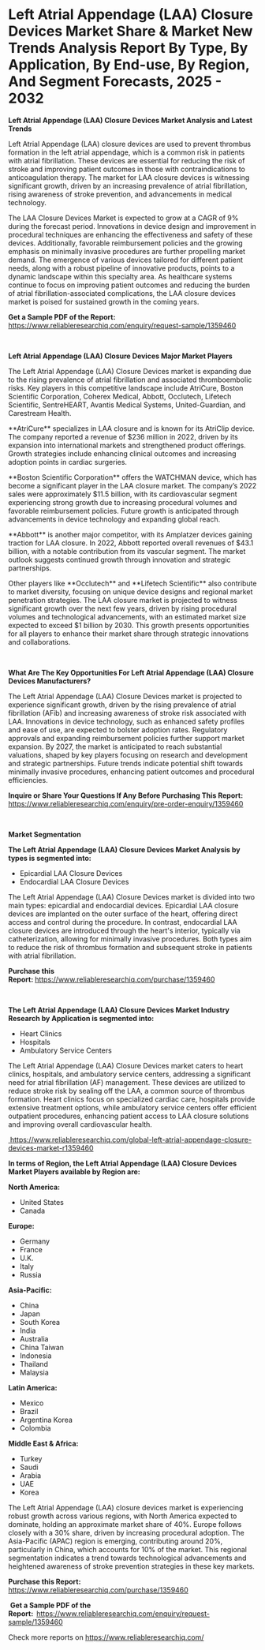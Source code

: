 <p><h1>Left Atrial Appendage (LAA) Closure Devices Market Share & Market New Trends Analysis Report By Type, By Application, By End-use, By Region, And Segment Forecasts, 2025 - 2032</h1></p><p><strong>Left Atrial Appendage (LAA) Closure Devices Market Analysis and Latest Trends</strong></p>
<p><p>Left Atrial Appendage (LAA) closure devices are used to prevent thrombus formation in the left atrial appendage, which is a common risk in patients with atrial fibrillation. These devices are essential for reducing the risk of stroke and improving patient outcomes in those with contraindications to anticoagulation therapy. The market for LAA closure devices is witnessing significant growth, driven by an increasing prevalence of atrial fibrillation, rising awareness of stroke prevention, and advancements in medical technology. </p><p>The LAA Closure Devices Market is expected to grow at a CAGR of 9% during the forecast period. Innovations in device design and improvement in procedural techniques are enhancing the effectiveness and safety of these devices. Additionally, favorable reimbursement policies and the growing emphasis on minimally invasive procedures are further propelling market demand. The emergence of various devices tailored for different patient needs, along with a robust pipeline of innovative products, points to a dynamic landscape within this specialty area. As healthcare systems continue to focus on improving patient outcomes and reducing the burden of atrial fibrillation-associated complications, the LAA closure devices market is poised for sustained growth in the coming years.</p></p>
<p><strong>Get a Sample PDF of the Report:&nbsp;</strong> <a href="https://www.reliableresearchiq.com/enquiry/request-sample/1359460?utm_campaign=2293&utm_medium=2&utm_source=Github&utm_content=ia&utm_term=04032025&utm_id=left-atrial-appendage-laa-closure-devices">https://www.reliableresearchiq.com/enquiry/request-sample/1359460</a></p>
<p>&nbsp;</p>
<p><strong>Left Atrial Appendage (LAA) Closure Devices Major Market Players</strong></p>
<p><p>The Left Atrial Appendage (LAA) Closure Devices market is expanding due to the rising prevalence of atrial fibrillation and associated thromboembolic risks. Key players in this competitive landscape include AtriCure, Boston Scientific Corporation, Coherex Medical, Abbott, Occlutech, Lifetech Scientific, SentreHEART, Avantis Medical Systems, United-Guardian, and Carestream Health.</p><p>**AtriCure** specializes in LAA closure and is known for its AtriClip device. The company reported a revenue of $236 million in 2022, driven by its expansion into international markets and strengthened product offerings. Growth strategies include enhancing clinical outcomes and increasing adoption points in cardiac surgeries.</p><p>**Boston Scientific Corporation** offers the WATCHMAN device, which has become a significant player in the LAA closure market. The company’s 2022 sales were approximately $11.5 billion, with its cardiovascular segment experiencing strong growth due to increasing procedural volumes and favorable reimbursement policies. Future growth is anticipated through advancements in device technology and expanding global reach.</p><p>**Abbott** is another major competitor, with its Amplatzer devices gaining traction for LAA closure. In 2022, Abbott reported overall revenues of $43.1 billion, with a notable contribution from its vascular segment. The market outlook suggests continued growth through innovation and strategic partnerships.</p><p>Other players like **Occlutech** and **Lifetech Scientific** also contribute to market diversity, focusing on unique device designs and regional market penetration strategies. The LAA closure market is projected to witness significant growth over the next few years, driven by rising procedural volumes and technological advancements, with an estimated market size expected to exceed $1 billion by 2030. This growth presents opportunities for all players to enhance their market share through strategic innovations and collaborations.</p></p>
<p>&nbsp;</p>
<p><strong>What Are The Key Opportunities For Left Atrial Appendage (LAA) Closure Devices Manufacturers?</strong></p>
<p><p>The Left Atrial Appendage (LAA) Closure Devices market is projected to experience significant growth, driven by the rising prevalence of atrial fibrillation (AFib) and increasing awareness of stroke risk associated with LAA. Innovations in device technology, such as enhanced safety profiles and ease of use, are expected to bolster adoption rates. Regulatory approvals and expanding reimbursement policies further support market expansion. By 2027, the market is anticipated to reach substantial valuations, shaped by key players focusing on research and development and strategic partnerships. Future trends indicate potential shift towards minimally invasive procedures, enhancing patient outcomes and procedural efficiencies.</p></p>
<p><strong>Inquire or Share Your Questions If Any Before Purchasing This Report:</strong> <a href="https://www.reliableresearchiq.com/enquiry/pre-order-enquiry/1359460?utm_campaign=2293&utm_medium=2&utm_source=Github&utm_content=ia&utm_term=04032025&utm_id=left-atrial-appendage-laa-closure-devices">https://www.reliableresearchiq.com/enquiry/pre-order-enquiry/1359460</a></p>
<p>&nbsp;</p>
<p><strong>Market Segmentation</strong></p>
<p><strong>The Left Atrial Appendage (LAA) Closure Devices Market Analysis by types is segmented into:</strong></p>
<p><ul><li>Epicardial LAA Closure Devices</li><li>Endocardial LAA Closure Devices</li></ul></p>
<p><p>The Left Atrial Appendage (LAA) Closure Devices market is divided into two main types: epicardial and endocardial devices. Epicardial LAA closure devices are implanted on the outer surface of the heart, offering direct access and control during the procedure. In contrast, endocardial LAA closure devices are introduced through the heart's interior, typically via catheterization, allowing for minimally invasive procedures. Both types aim to reduce the risk of thrombus formation and subsequent stroke in patients with atrial fibrillation.</p></p>
<p><strong>Purchase this Report:&nbsp;</strong><a href="https://www.reliableresearchiq.com/purchase/1359460?utm_campaign=2293&utm_medium=2&utm_source=Github&utm_content=ia&utm_term=04032025&utm_id=left-atrial-appendage-laa-closure-devices">https://www.reliableresearchiq.com/purchase/1359460</a></p>
<p>&nbsp;</p>
<p><strong>The Left Atrial Appendage (LAA) Closure Devices Market Industry Research by Application is segmented into:</strong></p>
<p><ul><li>Heart Clinics</li><li>Hospitals</li><li>Ambulatory Service Centers</li></ul></p>
<p><p>The Left Atrial Appendage (LAA) Closure Devices market caters to heart clinics, hospitals, and ambulatory service centers, addressing a significant need for atrial fibrillation (AF) management. These devices are utilized to reduce stroke risk by sealing off the LAA, a common source of thrombus formation. Heart clinics focus on specialized cardiac care, hospitals provide extensive treatment options, while ambulatory service centers offer efficient outpatient procedures, enhancing patient access to LAA closure solutions and improving overall cardiovascular health.</p></p>
<p><a href="https://www.reliableresearchiq.com/global-left-atrial-appendage-closure-devices-market-r1359460?utm_campaign=2293&utm_medium=2&utm_source=Github&utm_content=ia&utm_term=04032025&utm_id=left-atrial-appendage-laa-closure-devices">&nbsp;https://www.reliableresearchiq.com/global-left-atrial-appendage-closure-devices-market-r1359460</a></p>
<p><strong>In terms of Region, the Left Atrial Appendage (LAA) Closure Devices Market Players available by Region are:</strong></p>
<p>
    <p> <strong> North America: </strong>
        <ul>
            <li>United States</li>
            <li>Canada</li>
        </ul>
        </p> 
    <p> <strong> Europe: </strong>
        <ul>
            <li>Germany</li>
            <li>France</li>
            <li>U.K.</li>
            <li>Italy</li>
            <li>Russia</li>
        </ul>
        </p> 
    <p> <strong> Asia-Pacific: </strong>
        <ul>
            <li>China</li>
            <li>Japan</li>
            <li>South Korea</li>
            <li>India</li>
            <li>Australia</li>
            <li>China Taiwan</li>
            <li>Indonesia</li>
            <li>Thailand</li>
            <li>Malaysia</li>
        </ul>
        </p> 
    <p> <strong> Latin America: </strong>
        <ul>
            <li>Mexico</li>
            <li>Brazil</li>
            <li>Argentina Korea</li>
            <li>Colombia</li>
        </ul>
        </p> 
    <p> <strong> Middle East & Africa: </strong>
        <ul>
            <li>Turkey</li>
            <li>Saudi</li>
            <li>Arabia</li>
            <li>UAE</li>
            <li>Korea</li>
        </ul>
    </p>
    </p>
<p><p>The Left Atrial Appendage (LAA) closure devices market is experiencing robust growth across various regions, with North America expected to dominate, holding an approximate market share of 40%. Europe follows closely with a 30% share, driven by increasing procedural adoption. The Asia-Pacific (APAC) region is emerging, contributing around 20%, particularly in China, which accounts for 10% of the market. This regional segmentation indicates a trend towards technological advancements and heightened awareness of stroke prevention strategies in these key markets.</p></p>
<p><strong>Purchase this Report: </strong><a href="https://www.reliableresearchiq.com/purchase/1359460?utm_campaign=2293&utm_medium=2&utm_source=Github&utm_content=ia&utm_term=04032025&utm_id=left-atrial-appendage-laa-closure-devices">https://www.reliableresearchiq.com/purchase/1359460</a></p>
<p>&nbsp;<strong>Get a Sample PDF of the Report:&nbsp;&nbsp;</strong><a href="https://www.reliableresearchiq.com/enquiry/request-sample/1359460?utm_campaign=2293&utm_medium=2&utm_source=Github&utm_content=ia&utm_term=04032025&utm_id=left-atrial-appendage-laa-closure-devices">https://www.reliableresearchiq.com/enquiry/request-sample/1359460</a></p>
<p><strong></strong></p>
<p>Check more reports on <a href="https://www.reliableresearchiq.com/?utm_campaign=2293&utm_medium=2&utm_source=Github&utm_content=ia&utm_term=04032025&utm_id=left-atrial-appendage-laa-closure-devices">https://www.reliableresearchiq.com/</a></p>